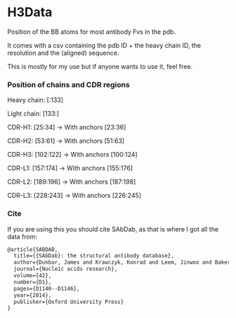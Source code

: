 # H3Data

Position of the BB atoms for most antibody Fvs in the pdb. 

It comes with a csv containing the pdb ID + the heavy chain ID, the resolution and the (aligned) sequence.

This is mostly for my use but if anyone wants to use it, feel free.

### Position of chains and CDR regions


Heavy chain: [:133]

Light chain: [133:]

CDR-H1: [25:34] -> With anchors [23:36]

CDR-H2: [53:61] -> With anchors [51:63]

CDR-H3: [102:122] -> With anchors [100:124]

CDR-L1: [157:174] -> With anchors [155:176]

CDR-L2: [189:196] -> With anchors [187:198]

CDR-L3: [228:243] -> With anchors [226:245]


### Cite

If you are using this you should cite SAbDab, as that is where I got all the data from:

```tex
@article{SABDAB,
  title={{SAbDab}: the structural antibody database},
  author={Dunbar, James and Krawczyk, Konrad and Leem, Jinwoo and Baker, Terry and Fuchs, Angelika and Georges, Guy and Shi, Jiye and Deane, Charlotte M},
  journal={Nucleic acids research},
  volume={42},
  number={D1},
  pages={D1140--D1146},
  year={2014},
  publisher={Oxford University Press}
}
```
